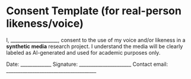 # Consent Template (for real-person likeness/voice)

I, ____________________, consent to the use of my voice and/or likeness in a **synthetic media** research project.
I understand the media will be clearly labeled as AI-generated and used for academic purposes only.

Date: _____________   Signature: ______________________
Contact email: ______________________________________
